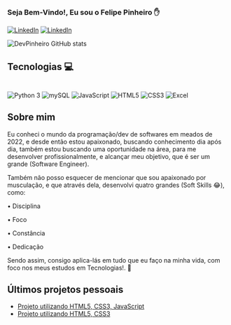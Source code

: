 ### Seja Bem-Vindo!, Eu sou o Felipe Pinheiro ✋

[![LinkedIn](https://img.shields.io/badge/LinkedIn-0077B5?style=for-the-badge&logo=linkedin&logoColor=white)](https://www.linkedin.com/in/felipe-pinheiro-002427250/)
[![LinkedIn](https://img.shields.io/badge/Instagram-E4405F?style=for-the-badge&logo=instagram&logoColor=white)](https://www.instagram.com/feh_pinheiroo/)

![DevPinheiro GitHub stats](https://github-readme-stats.vercel.app/api?username=FelipePinheiroRegina&show_icons=true&theme=highcontrast)


## Tecnologias 💻

<div style="display: inline-block"><br/> 
  <img align="center" alt="Python 3" src="https://img.shields.io/badge/Python-14354C?style=for-the-badge&logo=python&logoColor=white"/>
  <img align="center" alt="mySQL" src="https://img.shields.io/badge/MySQL-005C84?style=for-the-badge&logo=mysql&logoColor=white"/>
  <img align="center" alt="JavaScript" src="https://img.shields.io/badge/JavaScript-F7DF1E?style=for-the-badge&logo=javascript&logoColor=black"/>
  <img align="center" alt="HTML5" src="https://img.shields.io/badge/HTML5-E34F26?style=for-the-badge&logo=html5&logoColor=white"/>
  <img align="center" alt="CSS3" src="https://img.shields.io/badge/CSS3-1572B6?style=for-the-badge&logo=css3&logoColor=white"/>
  <img align="center" alt="Excel" src="https://img.shields.io/badge/Microsoft_Excel-217346?style=for-the-badge&logo=microsoft-excel&logoColor=white"/>
</div><br/>

## Sobre mim
Eu conheci o mundo da programação/dev de softwares em meados de 2022, e desde então estou apaixonado, buscando conhecimento dia após dia, também estou buscando uma oportunidade na área,
para me desenvolver profissionalmente, e alcançar meu objetivo, que é ser um grande (Software Engineer).


Também não posso esquecer de mencionar que sou apaixonado por musculação, e que através dela, desenvolvi quatro grandes (Soft Skills 😂), como:

• Disciplina

• Foco

• Constância

• Dedicação

Sendo assim, consigo aplica-lás em tudo que eu faço na minha vida, com foco nos meus estudos em Tecnologias!. 🚀

## Últimos projetos pessoais
- [Projeto utilizando HTML5, CSS3, JavaScript](https://felipepinheiroregina.github.io/projeto-javascript/index#)<br/>
- [Projeto utilizando HTML5, CSS3](https://felipepinheiroregina.github.io/projeto-gym/gym/index)





  
